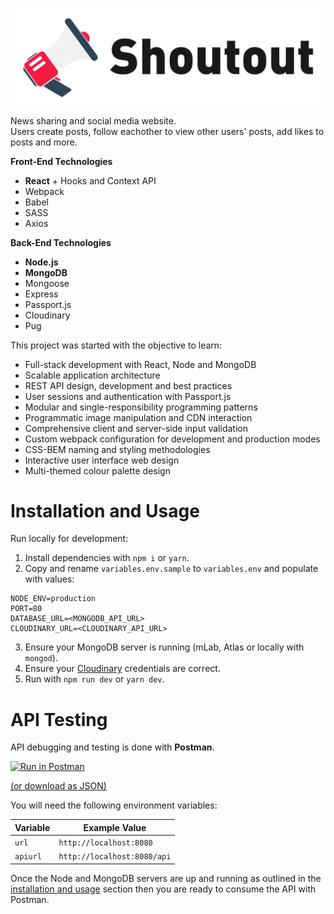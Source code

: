 <p align="center">
  <img src="/public/images/logo/logo-maxres-text-white.png?raw=true" alt="Shoutout Logo" width="600px" />
</p>

News sharing and social media website.  
Users create posts, follow eachother to view other users' posts, add likes to posts and more.

**Front-End Technologies**
* **React** + Hooks and Context API
* Webpack
* Babel
* SASS
* Axios

**Back-End Technologies**
* **Node.js**
* **MongoDB**
* Mongoose
* Express
* Passport.js
* Cloudinary
* Pug

This project was started with the objective to learn:

* Full-stack development with React, Node and MongoDB
* Scalable application architecture
* REST API design, development and best practices
* User sessions and authentication with Passport.js
* Modular and single-responsibility programming patterns
* Programmatic image manipulation and CDN interaction
* Comprehensive client and server-side input validation
* Custom webpack configuration for development and production modes
* CSS-BEM naming and styling methodologies
* Interactive user interface web design
* Multi-themed colour palette design

# Installation and Usage

Run locally for development:

1. Install dependencies with `npm i` or `yarn`.
2. Copy and rename `variables.env.sample` to `variables.env` and populate with values:
```
NODE_ENV=production
PORT=80
DATABASE_URL=<MONGODB_API_URL>
CLOUDINARY_URL=<CLOUDINARY_API_URL>
```
3. Ensure your MongoDB server is running (mLab, Atlas or locally with `mongod`).
4. Ensure your [Cloudinary](https://cloudinary.com/) credentials are correct.
5. Run with `npm run dev` or `yarn dev`.

# API Testing

API debugging and testing is done with **Postman**.

[![Run in Postman](https://run.pstmn.io/button.svg)](https://app.getpostman.com/run-collection/cdd565f02c4d6cb41066)

[(or download as JSON)](https://www.getpostman.com/collections/cdd565f02c4d6cb41066)

You will need the following environment variables:

|Variable|Example Value|
|--|--|
|`url`|`http://localhost:8080`|
|`apiurl`|`http://localhost:8080/api`|

Once the Node and MongoDB servers are up and running as outlined in the [installation and usage](#installation-and-usage) section then you are ready to consume the API with Postman.
